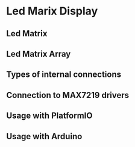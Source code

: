 # Led Marix Display

## Led Matrix

## Led Matrix Array

## Types of internal connections

## Connection to MAX7219 drivers

## Usage with PlatformIO

## Usage with Arduino
